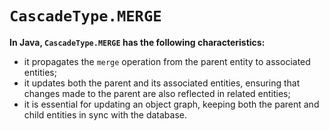 # `CascadeType.MERGE`
**In Java, `CascadeType.MERGE` has the following characteristics:**
- it propagates the `merge` operation from the parent entity to associated entities;
- it updates both the parent and its associated entities, ensuring that changes made to the parent are also reflected in related entities;
- it is essential for updating an object graph, keeping both the parent and child entities in sync with the database.
